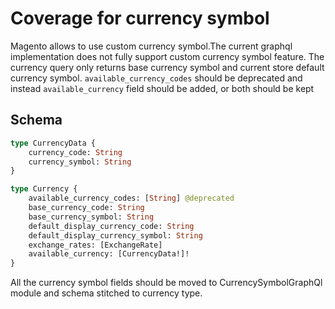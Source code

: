# Coverage for currency symbol

Magento allows to use custom currency symbol.The current graphql implementation does not fully support custom currency symbol feature. The currency query only returns base currency symbol and current store default currency symbol.
 `available_currency_codes` should be deprecated and instead `available_currency` field should be added, or both should be kept
 
 ## Schema
```graphql
type CurrencyData {
    currency_code: String
    currency_symbol: String
}

type Currency {
    available_currency_codes: [String] @deprecated
    base_currency_code: String
    base_currency_symbol: String
    default_display_currency_code: String
    default_display_currency_symbol: String
    exchange_rates: [ExchangeRate]
    available_currency: [CurrencyData!]!
}
```

All the currency symbol fields should be moved to CurrencySymbolGraphQl module and schema stitched to currency type.